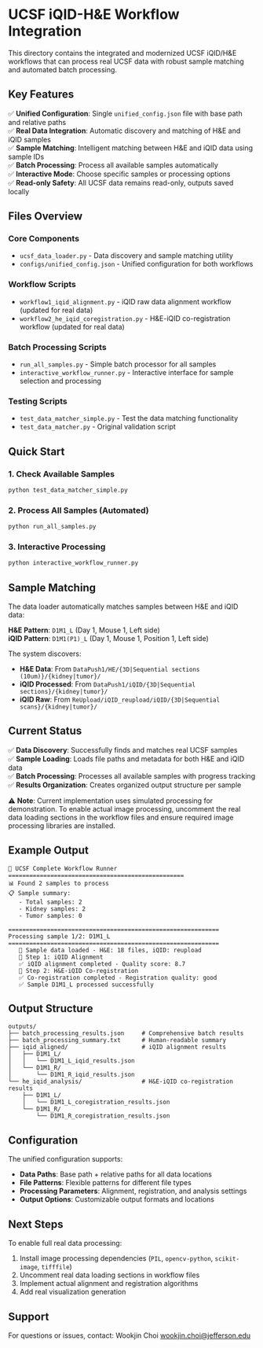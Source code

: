 # UCSF iQID-H&E Workflow Integration

This directory contains the integrated and modernized UCSF iQID/H&E workflows that can process real UCSF data with robust sample matching and automated batch processing.

## Key Features

✅ **Unified Configuration**: Single `unified_config.json` file with base path and relative paths  
✅ **Real Data Integration**: Automatic discovery and matching of H&E and iQID samples  
✅ **Sample Matching**: Intelligent matching between H&E and iQID data using sample IDs  
✅ **Batch Processing**: Process all available samples automatically  
✅ **Interactive Mode**: Choose specific samples or processing options  
✅ **Read-only Safety**: All UCSF data remains read-only, outputs saved locally  

## Files Overview

### Core Components
- `ucsf_data_loader.py` - Data discovery and sample matching utility
- `configs/unified_config.json` - Unified configuration for both workflows

### Workflow Scripts
- `workflow1_iqid_alignment.py` - iQID raw data alignment workflow (updated for real data)
- `workflow2_he_iqid_coregistration.py` - H&E-iQID co-registration workflow (updated for real data)

### Batch Processing Scripts
- `run_all_samples.py` - Simple batch processor for all samples
- `interactive_workflow_runner.py` - Interactive interface for sample selection and processing

### Testing Scripts
- `test_data_matcher_simple.py` - Test the data matching functionality
- `test_data_matcher.py` - Original validation script

## Quick Start

### 1. Check Available Samples
```bash
python test_data_matcher_simple.py
```

### 2. Process All Samples (Automated)
```bash
python run_all_samples.py
```

### 3. Interactive Processing
```bash
python interactive_workflow_runner.py
```

## Sample Matching

The data loader automatically matches samples between H&E and iQID data:

**H&E Pattern**: `D1M1_L` (Day 1, Mouse 1, Left side)  
**iQID Pattern**: `D1M1(P1)_L` (Day 1, Mouse 1, Position 1, Left side)

The system discovers:
- **H&E Data**: From `DataPush1/HE/{3D|Sequential sections (10um)}/{kidney|tumor}/`
- **iQID Processed**: From `DataPush1/iQID/{3D|Sequential sections}/{kidney|tumor}/`  
- **iQID Raw**: From `ReUpload/iQID_reupload/iQID/{3D|Sequential scans}/{kidney|tumor}/`

## Current Status

✅ **Data Discovery**: Successfully finds and matches real UCSF samples  
✅ **Sample Loading**: Loads file paths and metadata for both H&E and iQID data  
✅ **Batch Processing**: Processes all available samples with progress tracking  
✅ **Results Organization**: Creates organized output structure per sample  

⚠️ **Note**: Current implementation uses simulated processing for demonstration. To enable actual image processing, uncomment the real data loading sections in the workflow files and ensure required image processing libraries are installed.

## Example Output

```
🔬 UCSF Complete Workflow Runner
==================================================
📊 Found 2 samples to process
📋 Sample summary:
   - Total samples: 2
   - Kidney samples: 2  
   - Tumor samples: 0

============================================================
Processing sample 1/2: D1M1_L
============================================================
   📁 Sample data loaded - H&E: 18 files, iQID: reupload
   🔄 Step 1: iQID Alignment
   ✅ iQID alignment completed - Quality score: 8.7
   🔄 Step 2: H&E-iQID Co-registration  
   ✅ Co-registration completed - Registration quality: good
   ✅ Sample D1M1_L processed successfully
```

## Output Structure

```
outputs/
├── batch_processing_results.json     # Comprehensive batch results
├── batch_processing_summary.txt      # Human-readable summary
├── iqid_aligned/                     # iQID alignment results
│   ├── D1M1_L/
│   │   └── D1M1_L_iqid_results.json
│   └── D1M1_R/
│       └── D1M1_R_iqid_results.json
└── he_iqid_analysis/                 # H&E-iQID co-registration results
    ├── D1M1_L/
    │   └── D1M1_L_coregistration_results.json
    └── D1M1_R/
        └── D1M1_R_coregistration_results.json
```

## Configuration

The unified configuration supports:
- **Data Paths**: Base path + relative paths for all data locations
- **File Patterns**: Flexible patterns for different file types
- **Processing Parameters**: Alignment, registration, and analysis settings
- **Output Options**: Customizable output formats and locations

## Next Steps

To enable full real data processing:
1. Install image processing dependencies (`PIL`, `opencv-python`, `scikit-image`, `tifffile`)
2. Uncomment real data loading sections in workflow files
3. Implement actual alignment and registration algorithms
4. Add real visualization generation

## Support

For questions or issues, contact: Wookjin Choi <wookjin.choi@jefferson.edu>
